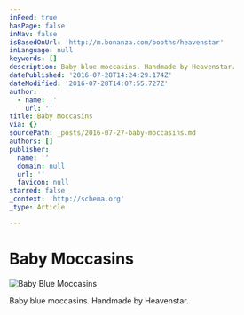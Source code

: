 ```yaml
---
inFeed: true
hasPage: false
inNav: false
isBasedOnUrl: 'http://m.bonanza.com/booths/heavenstar'
inLanguage: null
keywords: []
description: Baby blue moccasins. Handmade by Heavenstar.
datePublished: '2016-07-28T14:24:29.174Z'
dateModified: '2016-07-28T14:07:55.727Z'
author:
  - name: ''
    url: ''
title: Baby Moccasins
via: {}
sourcePath: _posts/2016-07-27-baby-moccasins.md
authors: []
publisher:
  name: ''
  domain: null
  url: ''
  favicon: null
starred: false
_context: 'http://schema.org'
_type: Article

---
```

# Baby Moccasins
![Baby Blue Moccasins](https://the-grid-user-content.s3-us-west-2.amazonaws.com/e01ac6ce-70b2-4ee9-ae3a-3a31b9f7a32a.jpg)

Baby blue moccasins. Handmade by Heavenstar.